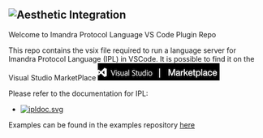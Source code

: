 
![Aesthetic Integration](https://storage.googleapis.com/imandra-assets/images/github/vs_code_plug_head.svg)
---
Welcome to Imandra Protocol Language VS Code Plugin Repo

This repo contains the vsix file required to run a language server for Imandra Protocol Language (IPL) in VSCode. It is possible to find it on the Visual Studio MarketPlace [![](vsmp.png)](https://marketplace.visualstudio.com/items?itemName=aestheticintegration.ipl-vscode)

Please refer to the documentation for IPL:
- [![ipldoc.svg]()](https://docs.imandra.ai/ipl/)

Examples can be found in the examples repository [here](https://github.com/AestheticIntegration/ipl-examples)
